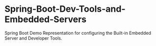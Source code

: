 # Spring-Boot-Dev-Tools-and-Embedded-Servers
 Spring Boot Demo Representation for configuring the Built-in Embedded Server and Developer Tools.
